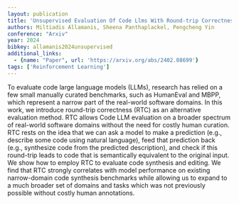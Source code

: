 ```yaml
---
layout: publication
title: 'Unsupervised Evaluation Of Code Llms With Round-trip Correctness'
authors: Miltiadis Allamanis, Sheena Panthaplackel, Pengcheng Yin
conference: "Arxiv"
year: 2024
bibkey: allamanis2024unsupervised
additional_links:
  - {name: "Paper", url: 'https://arxiv.org/abs/2402.08699'}
tags: ['Reinforcement Learning']
---
```

To evaluate code large language models (LLMs), research has relied on a few
small manually curated benchmarks, such as HumanEval and MBPP, which represent
a narrow part of the real-world software domains. In this work, we introduce
round-trip correctness (RTC) as an alternative evaluation method. RTC allows
Code LLM evaluation on a broader spectrum of real-world software domains
without the need for costly human curation. RTC rests on the idea that we can
ask a model to make a prediction (e.g., describe some code using natural
language), feed that prediction back (e.g., synthesize code from the predicted
description), and check if this round-trip leads to code that is semantically
equivalent to the original input. We show how to employ RTC to evaluate code
synthesis and editing. We find that RTC strongly correlates with model
performance on existing narrow-domain code synthesis benchmarks while allowing
us to expand to a much broader set of domains and tasks which was not
previously possible without costly human annotations.
